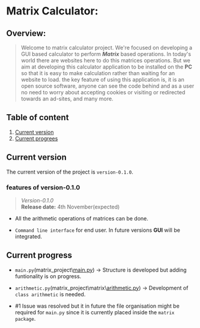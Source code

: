 # Matrix Calculator:  

## Overview:  
> Welcome to matrix calculator project. We're focused on developing a GUI based calculator to perform __*Matrix*__ based operations. In today's world there are websites here to do this matrices operations. But we aim at developing this calculator application to be installed on the **PC** so that it is easy to make calculation rather than waiting for an website to load. the key feature of using this application is, it is an open source software, anyone can see the code behind and as a user no need to worry about accepting cookies or visiting or redirected towards an ad-sites, and many more.  

## Table of content

1. [Current version](##Current-version)  
2. [Current progrees](##current-progress)

## Current version
The current version of the project is `version-0.1.0`.
### features of version-0.1.0  

> *Version-0.1.0*   
**Release date:** 4th November(expected) 

* All the arithmetic operations of matrices can be done.  

* `Command line interface` for end user. In future versions **GUI** will be integrated.  

## Current progress

* `main.py`(matrix_project\\[main.py](https://github.com/libertarian-senthil/Matrix-calculator/blob/main/matrix_project/main.py)) -> Structure is developed but adding funtionality is on progress.  

* `arithmetic.py`(matrix_project\matrix\\[arithmetic.py](https://github.com/libertarian-senthil/Matrix-calculator/blob/main/matrix_project/matrix/arithmetic.py)) -> Development of `class arithmetic` is needed.  

* \#1 Issue was resolved but it in future the file organisation might be required for `main.py` since it is currently placed inside the `matrix package`.  
